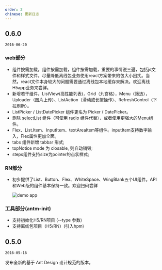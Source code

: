 ```yaml
---
order: 2
chinese: 更新日志
---
```


## 0.6.0

`2016-06-20`

### web部分
- 组件按需加载，组件按需加载，组件按需加载，重要的事情说三遍，包括js文件和样式文件，尽量降低离线包业务使用react方案带来的包大小困扰。当然，react文件本身较大的问题需要通过离线包本地缓存来解决。欢迎离线H5app业务来尝鲜。
-  新增若干组件，ListView(高性能列表)，Grid（九宫格），Menu（筛选），Uploader（图片上传）、ListAction（滑动或长按操作）、RefreshControl（下拉刷新）。
- ListPicker / ListDatePicker 组件更名为 Picker / DatePicker。
- 删除 selectList 组件（可使用 radio 组件代替），或者使用更强大的Menu组件。
- Flex、List.Item、InputItem、textAreaItem等组件。inputItem支持数字输入，Flex属性更加全面。
- tabs 组件新增 tabbar 形式;
- topNotice mode 为 closable, 则自动销毁;
- steps组件支持size为pointer的点状样式;

### RN部分

- 初步提供了List、Button、Flex、WhiteSpace、WingBlank五个UI组件。API和Web版的组件基本保持一致。欢迎扫码尝鲜

    ![demo app](https://zos.alipayobjects.com/rmsportal/pqSGjgXJCojReWW.png)


### 工具部分(antm-init)

- 支持初始化H5/RN项目 (--type 参数)
- 支持离线包项目（H5/RN）(引入hpm)


## 0.5.0

`2016-05-16`

发布全新的基于 Ant Design 设计规范的版本。
